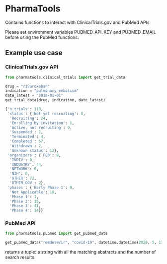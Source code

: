 # PharmaTools
Contains functions to interact with ClinicalTrials.gov and PubMed APIs

Please set environment variables PUBMED_API_KEY and PUBMED_EMAIL before using the PubMed functions.

## Example use case
### ClinicalTrials.gov API
```python
from pharmatools.clinical_trials import get_trial_data

drug = "rivaroxaban"
indication = "pulmonary embolism"
date_latest = "2018-01-01"
get_trial_data(drug, indication, date_latest)

{'n_trials': 118,
 'status': {'Not yet recruiting': 8,
  'Recruiting': 24,
  'Enrolling by invitation': 1,     
  'Active, not recruiting': 9,      
  'Suspended': 1,
  'Terminated': 4,
  'Completed': 57,
  'Withdrawn': 2,
  'Unknown status': 12},
 'organizers': {'FED': 0,
  'INDIV': 0,
  'INDUSTRY': 44,
  'NETWORK': 0,
  'NIH': 0,
  'OTHER': 72,
  'OTHER_GOV': 2},
 'phases': {'Early Phase 1': 0,
  'Not Applicable': 10,
  'Phase 1': 1,
  'Phase 2': 15,
  'Phase 3': 41,
  'Phase 4': 14}}
```

### PubMed API
```python
from pharmatools.pubmed import get_pubmed_data

get_pubmed_data("remdesevir", "covid-19", datetime.datetime(2020, 5, 17))
```
returns a tuple: a string with all the matching abstracts and the number of search results
